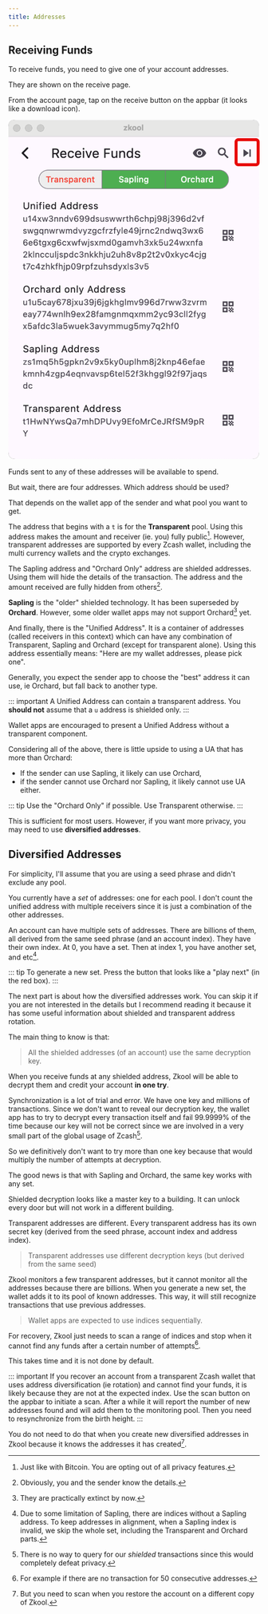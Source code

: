 ```yaml
---
title: Addresses
---
```


## Receiving Funds

To receive funds, you need to give one of your account addresses.

They are shown on the receive page.

From the account page, tap on the receive button on the appbar (it looks like a
download icon).

![Addresses](./images/10.addresses.png)

Funds sent to any of these addresses
will be available to spend.

But wait, there are four addresses. Which address should be used?

That depends on the wallet app of the sender and what pool you want to get.

The address that begins with a `t` is for the **Transparent** pool. Using this
address makes the amount and receiver (ie. you) fully public[^1]. However,
transparent addresses are supported by every Zcash wallet, including the multi
currency wallets and the crypto exchanges.

The Sapling address and "Orchard Only" address are shielded addresses. Using
them will hide the details of the transaction. The address and the amount
received are fully hidden from others[^2].

**Sapling** is the "older" shielded technology. It has been superseded by
**Orchard**. However, some older wallet apps may not support Orchard[^3] yet.

And finally, there is the "Unified Address". It is a container of addresses
(called receivers in this context)
which can have any combination of Transparent, Sapling and Orchard (except for
transparent alone). Using this address essentially means: "Here are my wallet
addresses, please pick one".

Generally, you expect the sender app to choose the "best" address it can use, ie
Orchard, but fall back to another type.

::: important
A Unified Address can contain a transparent address. You **should
not** assume that a `u` address is shielded only.
:::

Wallet apps are encouraged to present a Unified Address without a transparent
component.

Considering all of the above, there is little upside to using a UA that
has more than Orchard:
- If the sender can use Sapling, it likely can use Orchard,
- if the sender cannot use Orchard nor Sapling, it likely cannot use UA either.

::: tip
Use the "Orchard Only" if possible. Use Transparent otherwise.
:::

This is sufficient for most users. However, if you want more privacy, you may
need to use **diversified addresses**.

## Diversified Addresses

For simplicity, I'll assume that you are using a seed phrase and didn't exclude
any pool.

You currently have a *set* of addresses: one for each pool. I don't count the
unified address with multiple receivers since it is just a combination of the
other addresses.

An account can have multiple sets of addresses. There are billions of them, all
derived from the same seed phrase (and an account index). They have their own
index. At 0, you have a set. Then at index 1, you have another set, and
etc[^4].

::: tip
To generate a new set. Press the button that looks like a "play next" (in the red box).
:::

The next part is about how the diversified addresses work. You can skip
it if you are not interested in the details but I recommend reading it because
it has some useful information about shielded and transparent address rotation.

The main thing to know is that:

> All the shielded addresses (of an account) use the same decryption key.

When you receive funds at any shielded address, Zkool will be able to decrypt
them and credit your account **in one try**.

Synchronization is a lot of trial and error. We have one key and millions
of transactions. Since we don't want to reveal our decryption key, the wallet
app has to try to decrypt every transaction itself and fail 99.9999% of the time
because our key will not be correct since
we are involved in a very small part of the global usage of Zcash[^5].

So we definitively don't want to try more than one key because that would multiply
the number of attempts at decryption.

The good news is that with Sapling and Orchard, the same key works with any
set.

Shielded decryption looks like a master key to a building. It can unlock
every door but will not work in a different building.

Transparent addresses are different. Every transparent address
has its own secret key (derived from the seed phrase, account index and
address index).

> Transparent addresses use different decryption keys (but
derived from the same seed)

Zkool monitors a few transparent addresses, but it cannot monitor all the
addresses because there are billions. When you generate a new set, the wallet
adds it to its pool of known addresses. This way, it will still recognize
transactions that use previous addresses.

> Wallet apps are expected to use indices sequentially.

For recovery, Zkool just needs to scan a range of indices and stop when it
cannot find any funds after a certain number of attempts[^6].

This takes time and it is not done by default.

::: important
If you recover an account from a
transparent Zcash wallet that uses address diversification (ie rotation) and
cannot find your funds, it is likely because they are not at the expected index.
Use the scan button on the appbar to initiate a scan. After a while it will
report the number of new addresses found and will add them to the monitoring
pool. Then you need to resynchronize from the birth height.
:::

You do not need to do that when you create new diversified addresses in Zkool
because it knows the addresses it has created[^7].

[^1]: Just like with Bitcoin. You are opting out of all privacy features.
[^2]: Obviously, you and the sender know the details.
[^3]: They are practically extinct by now.
[^4]: Due to some limitation of Sapling, there are indices without a Sapling
address. To keep addresses in alignment, when a Sapling index is invalid, we
skip the whole set, including the Transparent and Orchard parts.
[^5]: There is no way to query for our *shielded* transactions since this would
completely defeat privacy.
[^6]: For example if there are no transaction for 50 consecutive addresses.
[^7]: But you need to scan when you restore the account on a different copy
of Zkool.
